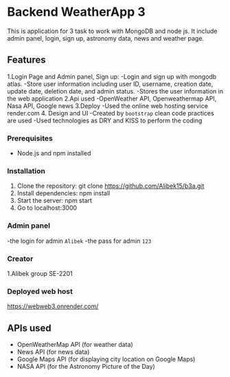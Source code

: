 # Backend WeatherApp 3

This is application for 3 task to work with MongoDB and node js. It include admin panel, login, sign up, astronomy data, news and weather page.

## Features

1.Login Page and Admin panel, Sign up:
-Login and sign up with mongodb atlas.
-Store user information including user ID, username, creation date, update date, deletion date, and admin status.
-Stores the user information in the web application
2.Api used
-OpenWeather API, Openweathermap API, Nasa API, Google news
3.Deploy
-Used the online web hosting service render.com
4. Design and UI
-Created by `bootstrap` clean code practices are used
-Used technologies as DRY and KISS to perform the coding


### Prerequisites

- Node.js and npm installed 

### Installation

1. Clone the repository: git clone https://github.com/Alibek15/b3a.git
2. Install dependencies: npm install
3. Start the server: npm start
4. Go to localhost:3000


### Admin panel 
-the login for admin `Alibek`
-the pass for admin `123`
### Creator
1.Alibek group SE-2201
### Deployed web host 
https://webweb3.onrender.com/

## APIs used
- OpenWeatherMap API (for weather data)
- News API (for news data)
- Google Maps API (for displaying city location on Google Maps)
- NASA API (for the Astronomy Picture of the Day)
